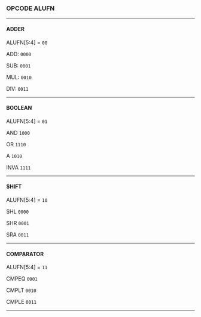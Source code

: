### OPCODE ALUFN

-------

#### ADDER

ALUFN[5:4] = `00`



ADD:    `0000`



SUB:    `0001`



MUL:    `0010`



DIV:    `0011`

-----

#### BOOLEAN
ALUFN[5:4] = `01`



AND     `1000`



OR      `1110`



A       `1010`



INVA   `1111`

----

#### SHIFT
ALUFN[5:4] = `10`



SHL    `0000`



SHR     `0001`



SRA    `0011`

----

#### COMPARATOR
ALUFN[5:4] = `11`



CMPEQ   `0001`



CMPLT   `0010`



CMPLE  `0011`

----

